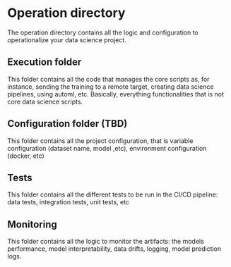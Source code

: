 # Operation directory

The operation directory contains all the logic and configuration to operationalize your data science project.

## Execution folder

This folder contains all the code that manages the core scripts as, for instance, sending the training to a remote target, creating data science pipelines, using automl, etc. Basically, everything functionalities that is not core data science scripts.

## Configuration folder (TBD)

This folder contains all the project configuration, that is variable configuration (dataset name, model ,etc), environment configuration (docker, etc)

## Tests

This folder contains all the different tests to be run in the CI/CD pipeline: data tests, integration tests, unit tests, etc

## Monitoring

This folder contains all the logic to monitor the artifacts: the models performance, model interpretability, data drifts, logging, model prediction logs.
